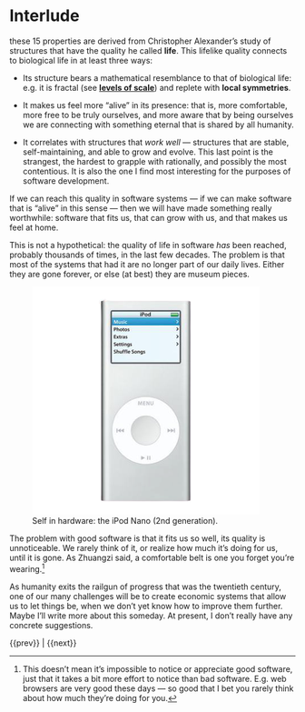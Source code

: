 # Interlude

these 15 properties are derived from Christopher Alexander’s study of structures that have the quality he called **life**. This lifelike quality connects to biological life in at least three ways:

*   Its structure bears a mathematical resemblance to that of biological life: e.g. it is fractal (see [**levels of scale**](01-levels-of-scale.html)) and replete with **local symmetries**.
    
*   It makes us feel more “alive” in its presence: that is, more comfortable, more free to be truly ourselves, and more aware that by being ourselves we are connecting with something eternal that is shared by all humanity.
    
*   It correlates with structures that _work well_ — structures that are stable, self-maintaining, and able to grow and evolve. This last point is the strangest, the hardest to grapple with rationally, and possibly the most contentious. It is also the one I find most interesting for the purposes of software development.
    

If we can reach this quality in software systems — if we can make software that is “alive” in this sense — then we will have made something really worthwhile: software that fits us, that can grow with us, and that makes us feel at home.

This is not a hypothetical: the quality of life in software _has_ been reached, probably thousands of times, in the last few decades. The problem is that most of the systems that had it are no longer part of our daily lives. Either they are gone forever, or else (at best) they are museum pieces.

<figure>
<img alt="ipod nano 2nd gen" src="ipod1.png">
<figcaption>Self in hardware: the iPod Nano (2nd generation).</figcaption>
</figure>

The problem with good software is that it fits us so well, its quality is unnoticeable. We rarely think of it, or realize how much it’s doing for us, until it is gone. As Zhuangzi said, a comfortable belt is one you forget you’re wearing.[^1]

[^1]: This doesn’t mean it’s impossible to notice or appreciate good software, just that it takes a bit more effort to notice than bad software. E.g. web browsers are very good these days — so good that I bet you rarely think about how much they’re doing for you.

As humanity exits the railgun of progress that was the twentieth century, one of our many challenges will be to create economic systems that allow us to let things be, when we don’t yet know how to improve them further. Maybe I’ll write more about this someday. At present, I don’t really have any concrete suggestions.

<nav class="centered-text">{{prev}} | {{next}}</nav>